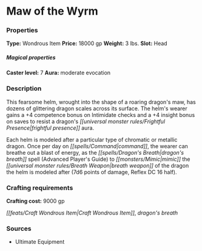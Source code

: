 ﻿---
Title: "Maw of the Wyrm"
Type: "Wondrous Item"
Price: "18000 gp"
Weight: "3 lbs."
Slot: "Head"
Caster level: "7"
Aura: "moderate evocation"
Description: |
  "This fearsome helm, wrought into the shape of a roaring dragon's maw, has dozens of glittering dragon scales across its surface. The helm's wearer gains a +4 competence bonus on Intimidate checks and a +4 insight bonus on saves to resist a dragon's frightful presence aura.
  Each helm is modeled after a particular type of chromatic or metallic dragon. Once per day on command, the wearer can breathe out a blast of energy, as the _dragon's breath_ spell (_Advanced Player's Guide_) to mimic the breath weapon of the dragon the helm is modeled after (7d6 points of damage, Reflex DC 16 half)."
Crafting cost: "9000 gp"
Sources: "['Ultimate Equipment']"
---

# Maw of the Wyrm

### Properties

**Type:** Wondrous Item **Price:** 18000 gp **Weight:** 3 lbs. **Slot:** Head

##### Magical properties

**Caster level:** 7 **Aura:** moderate evocation

### Description

This fearsome helm, wrought into the shape of a roaring dragon's maw, has dozens of glittering dragon scales across its surface. The helm's wearer gains a +4 competence bonus on Intimidate checks and a +4 insight bonus on saves to resist a dragon's _[[universal monster rules/Frightful Presence|frightful presence]]_ aura.

Each helm is modeled after a particular type of chromatic or metallic dragon. Once per day on _[[spells/Command|command]]_, the wearer can breathe out a blast of energy, as the _[[spells/Dragon's Breath|dragon's breath]]_ spell (Advanced Player's Guide) to _[[monsters/Mimic|mimic]]_ the _[[universal monster rules/Breath Weapon|breath weapon]]_ of the dragon the helm is modeled after (7d6 points of damage, Reflex DC 16 half).

### Crafting requirements

**Crafting cost:** 9000 gp

_[[feats/Craft Wondrous Item|Craft Wondrous Item]]_, _dragon's breath_

### Sources

* Ultimate Equipment